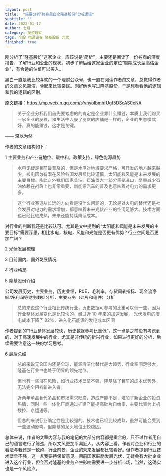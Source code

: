 ```yaml
---
layout: post
title:  "简要分析“终身黑白之隆基股份”分析逻辑"
subtitle: ""
date: 2022-01-17
author: 七月
category: 投资理财
tags: 个股 电源设备 隆基股份 光伏
finished: true
---
```


刚分析了“隆基股份”这家企业，应该说是“简析”，主要还是阅读了一份券商的深度报告，了解行业和企业的现状。初步了解后给这家企业的定位"周期成长型高估企业"，有合适的估值可以买入。

黑白一直是我比较喜欢的一个理财公众号，也一直在阅读作者的文章，总觉得作者的文章文风简洁，读起来比较亲民。刚好他也写过隆基股份，于是想看看他的逻辑和我的逻辑的区别。

原文链接：https://mp.weixin.qq.com/s/vnyoIbmhfUgf5DSdAS0eNA

> 关于企业分析我们首先要考虑的的肯定是企业靠什么赚钱，本质上我们购买一家企业的股权，和生活中入股了朋友的店铺是一样的，企业的生意模式好，真的能赚钱，这才是关键。

—— 深以为然

作者的文章结构如下： 

1 主要业务和产业链地位、碳中和，政策支持，绿色能源趋势

> 水电无疑是目前最普及的，但是水电对地域要求严格，可开发的地方越来越少，核电因为有潜在风险各国发展都比较谨慎，太阳能和风能是未来发展的主要目标。除此之外我们国家贫油，石油很大一部分需要进口，尽量减少石油依赖在战略上也非常重要，新能源汽车的普及也意味着对电力的需求更多。

> 这个行业赛道从长远的方向看是没什么问题的，无论是对火电的替代还是社会发展对电力的需求增加，都意味着未来光伏产业的空间足够大。技术方面也已经比较成熟，未来还能持续降低成本。

对行业的判断我还是比较认可。尤其是文中提到的“太阳能和风能是未来发展的主要目标”需要深思，相比水电，核电，风能和光能是否更有优势？行业空间是否更加广阔？

2 光伏发展梳理

3 目前国内、国外发展情况

4 行业格局

5 隆基股份介绍

公司发展历史，主要业务，历史业绩，ROE，毛利率，存货周转指标、现金流净额/净利润等财务数据分析，主要业务（硅片和组件）分析

> 总的来说这个行业相比传统行业，历史数据可参考的比重可以低一些，因为行业整体发展变化是比较快的，经过近 10 年来的加速发展， 光伏发电的度电成本下降了 82%，进入化石能源的发电成本区间

作者提到的”行业整体发展较快，历史数据参考比重低“，这一点是之前没有考虑到的，对于高速发展中的行业，尤其是非传统的新兴行业，如果进行更好的分析，后续需要注意这一块的学习思考。

6 最后总结

> 总的来说无论国内还是全球，能源清洁化替代是大趋势，行业空间足够大，隆基在行业中也处于明显的领先地位。
>
> 但也有一些潜在风险，如行业技术壁垒不强，隆基除了目前的成本优势外，无法完全阻挡新进入者。
>
> 近两年单晶替代多晶和市场需求旺盛，造成产能不足，增加了新企业的投资热情，同时一些一体化厂商通过扩建产能提高硅片自给率，主要代表为上机数控、京运通等。
>
> 但总的来说行业确定性是比较强的，技术也已经比较成熟，虽然可能会受到一些波动影响，但隆基的龙头地位比较稳固。

总体来说，作者的文章内容与我的笔记的大部分内容都是重合的，只不过作者用自己的语言进行了陈述，所以文风更加平易近人。从内容上看，作者对企业和行业的看法与我还是一致的，行业前景、企业的未来发展都比较看好。但作者提到行业技术壁垒不强，这一点我要持保留意见。目前国家鼓励发展光伏，无疑会有大批企业进入这个行业，但会否对隆基的业务产生影响需要进一步分析市场，当然，这确实也是一个风险点。